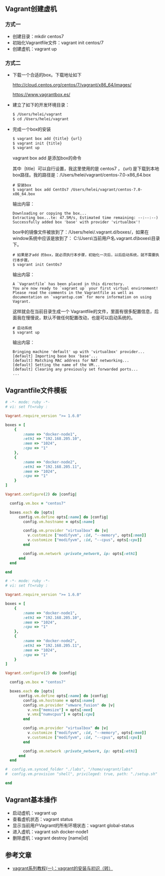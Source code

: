## Vagrant创建虚机

### 方式一
* 创建目录：mkdir centos7
* 初始化Vagrantfile文件：vagrant init centos/7
* 创建虚机：vagrant up

### 方式二

* 下载一个合适的box。下载地址如下

   http://cloud.centos.org/centos/7/vagrant/x86_64/images/ 

   https://www.vagrantbox.es/ 

* 建立了如下的开发环境目录：

  ```bash
  $ /Users/helei/vagrant
  $ cd /Users/helei/vagrant
  ```

* 完成一个box的安装

  ```bash
  $ vagrant box add {title} {url}
  $ vagrant init {title}
  $ vagrant up
  ```

  vagrant box add 是添加box的命令 

  其中｛title｝可以自行设置，我这里使用的是 centos7 ，｛url｝是下载到本地box路径。我的路径是：/Users/helei/vagrant/centos-7.0-x86_64.box

  ```
  # 安装box
  $ vagrant box add CentOs7 /Users/helei/vagrant/centos-7.0-x86_64.box
  ```

  输出内容：

  ```
  Downloading or copying the box...
  Extracting box...te: 47.5M/s, Estimated time remaining: --:--:--)
  Successfully added box 'base' with provider 'virtualbox'!
  ```

  box中的镜像文件被放到了：/Users/helei/.vagrant.d/boxes/，如果在window系统中应该是放到了： C:\Users\当前用户名.vagrant.d\boxes\目录下。

  ```
  # 如果是才add 的box，就必须执行本步骤，初始化一次后，以后启动系统，就不需要执行本步骤。
  $ vagrant init CentOs7
  ```

  输出内容：

  ```
  A `Vagrantfile` has been placed in this directory.
  You are now ready to `vagrant up` your first virtual environment!
  Please read the comments in the Vagrantfile as well as documentation on `vagrantup.com` for more information on using Vagrant.
  ```

  这样就会在当前目录生成一个 Vagrantfile的文件，里面有很多配置信息，后面我在慢慢说，默认不做任何配置改动，也是可以启动系统的。

  ```
  # 启动系统
  $ vagrant up
  ```

  输出内容：

  ```
  Bringing machine 'default' up with 'virtualbox' provider...
  [default] Importing base box 'base'...
  [default] Matching MAC address for NAT networking...
  [default] Setting the name of the VM...
  [default] Clearing any previously set forwarded ports...
  ...
  ```

## Vagrantfile文件模板

```ruby
# -*- mode: ruby -*-
# vi: set ft=ruby :

Vagrant.require_version ">= 1.6.0"

boxes = [
    {
        :name => "docker-node1",
        :eth1 => "192.168.205.10",
        :mem => "1024",
        :cpu => "1"
    },
    {
        :name => "docker-node2",
        :eth1 => "192.168.205.11",
        :mem => "1024",
        :cpu => "1"
    }
]

Vagrant.configure(2) do |config|

  config.vm.box = "centos7"

  boxes.each do |opts|
      config.vm.define opts[:name] do |config|
        config.vm.hostname = opts[:name]

        config.vm.provider "virtualbox" do |v|
          v.customize ["modifyvm", :id, "--memory", opts[:mem]]
          v.customize ["modifyvm", :id, "--cpus", opts[:cpu]]
        end

        config.vm.network :private_network, ip: opts[:eth1]
      end
  end

end
```



```ruby
# -*- mode: ruby -*-
# vi: set ft=ruby :

Vagrant.require_version ">= 1.6.0"

boxes = [
    {
        :name => "docker-node1",
        :eth1 => "192.168.205.10",
        :mem => "1024",
        :cpu => "1"
    },
    {
        :name => "docker-node2",
        :eth1 => "192.168.205.11",
        :mem => "1024",
        :cpu => "1"
    }
]

Vagrant.configure(2) do |config|

  config.vm.box = "centos7"

  boxes.each do |opts|
      config.vm.define opts[:name] do |config|
        config.vm.hostname = opts[:name]
        config.vm.provider "vmware_fusion" do |v|
          v.vmx["memsize"] = opts[:mem]
          v.vmx["numvcpus"] = opts[:cpu]
        end

        config.vm.provider "virtualbox" do |v|
          v.customize ["modifyvm", :id, "--memory", opts[:mem]]
          v.customize ["modifyvm", :id, "--cpus", opts[:cpu]]
        end

        config.vm.network :private_network, ip: opts[:eth1]
      end
  end

#  config.vm.synced_folder "./labs", "/home/vagrant/labs"
#  config.vm.provision "shell", privileged: true, path: "./setup.sh"

end
```



## Vagrant基本操作

- 启动虚机：vagrant up
- 查看虚机状态：vagrant status
- 显示当前用户Vagrant的所有环境状态：vagrant global-status
- 进入虚机：vagrant ssh docker-node1
- 删除虚机：vagrant destroy [name|id]

## 参考文章

* [vagrant系列教程(一)：vagrant的安装与初识（转）](https://www.cnblogs.com/ajianbeyourself/p/5919503.html)